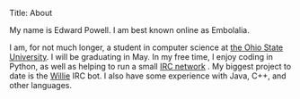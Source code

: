 Title: About

My name is Edward Powell. I am best known online as Embolalia.

I am, for not much longer, a student in computer science at [the Ohio State
University](http://osu.edu). I will be graduating in May. In my free time, I
enjoy coding in Python, as well as helping to run a small [IRC network](http://dftba.net)
. My biggest project to date is the [Willie](http://willie.dftba.net) IRC bot.
I also have some experience with Java, C++,
and other languages.
